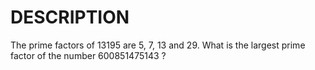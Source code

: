 DESCRIPTION
============

The prime factors of 13195 are 5, 7, 13 and 29.
What is the largest prime factor of the number 600851475143 ?

